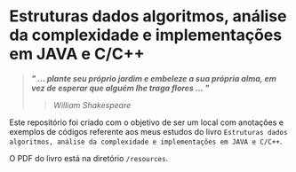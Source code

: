 # Estruturas dados algoritmos, análise da complexidade e implementações em JAVA e C/C++

> ***" ... plante seu próprio jardim e embeleze a sua própria
alma, em vez de esperar que alguém lhe traga flores ... "***
>> <cite>William Shakespeare</cite>

Este repositório foi criado com o objetivo de ser um local com anotações e exemplos de códigos referente aos meus estudos do livro `Estruturas dados algoritmos, análise da complexidade e implementações em JAVA e C/C++`.

O PDF do livro está na diretório `/resources`.